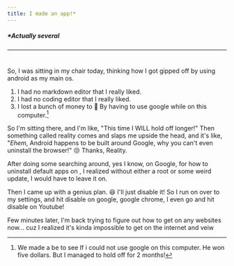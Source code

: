 ```yaml
---
title: I made an app!*
---
```

[^1]: We made a be to see If i could not use google on this computer. He won five dollars. But I managed to hold off for 2 months!
##### *Actually several
---
#
So, I was sitting in my chair today, thinking how I got gipped off by using android as my main os. 
1. I had no markdown editor that I really liked.
2. I had no coding editor that I really liked.
3. I lost a bunch of money to 👹 By having to use google while on this computer.[^1]

So I'm sitting there, and I'm like, "This time I WILL hold off longer!"
Then something called reality comes and slaps me upside the head, and it's like, "*Ehem*, Android happens to  be built around Google, why you can't even uninstall the browser!" 😒 Thanks, Reality.

After doing some searching around, yes I know, on Google, for how to uninstall default apps on , I realized without either a root or some weird update, I would have to leave it on. 

Then I came up with a genius plan. 😆 I'll just disable it! So I run on over to my settings, and hit disable on google, google chrome, I even go and hit disable on Youtube!

Few minutes later, I'm back trying to figure out how to get on any websites now... cuz I realized it's kinda impossible to get on the internet and veiw
